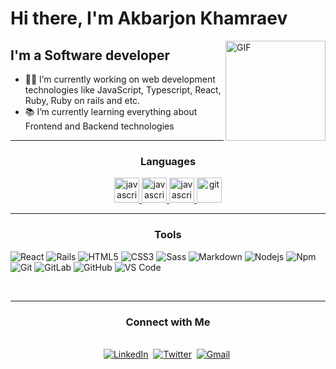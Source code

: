# Hi there, I'm Akbarjon Khamraev

<img align="right" alt="GIF" height="160px" src="https://media.giphy.com/media/du3J3cXyzhj75IOgvA/giphy.gif" />

## I'm a Software developer 

- 👨‍💻 I’m currently working on web development technologies like JavaScript, Typescript, React, Ruby, Ruby on rails and etc.
- 📚 I’m currently learning everything about Frontend and Backend technologies 

---


<h3 align="center">Languages</h3>

<p align="center"> 

  <a href="https://developer.mozilla.org/en-US/docs/Web/JavaScript" target="_blank"> 
    <img src="https://img.shields.io/badge/-JavaScript-%23F7DF1C?style=flat-square&logo=javascript&logoColor=000000&labelColor=%23F7DF1C&color=%23FFCE5A" alt="javascript" height="40"/> 
  </a> 
  
   <a href="https://www.typescriptlang.org/" target="_blank"> 
    <img src="https://img.shields.io/badge/TypeScript-007ACC?style=for-the-badge&logo=typescript&logoColor=white" alt="javascript" height="40"/> 
  </a> 
  
   <a href="https://www.ruby-lang.org/en/" target="_blank"> 
    <img src="https://img.shields.io/badge/-Ruby-white?logo=ruby&logoColor=rgb(240,%2081,%2056)" alt="javascript" height="40"/> 
  </a> 

  <a href="https://www.swift.org/" target="_blank"> 
    <img src="https://img.shields.io/badge/-Swift-white?style=flat-square&logo=swift&logoColor=rgb(240,%2081,%2056)" alt="git" height="40"/> 
  </a>
</p>


---

<h3 align="center">Tools</h3>

![React](https://img.shields.io/badge/-React-61DAFB?style=flat-square&logo=react&logoColor=ffffff)
![Rails](https://img.shields.io/badge/rails-%23CC0000.svg?style=flat-square&logo=ruby-on-rails&logoColor=white)
![HTML5](https://img.shields.io/badge/-HTML5-%23E44D27?style=flat-square&logo=html5&logoColor=ffffff)
![CSS3](https://img.shields.io/badge/-CSS3-%231572B6?style=flat-square&logo=css3)
![Sass](https://img.shields.io/badge/-Sass-%23CC6699?style=flat-square&logo=sass&logoColor=ffffff)
![Markdown](https://img.shields.io/badge/-Markdown-000000?style=flat-square&logo=markdown)
![Nodejs](https://img.shields.io/badge/-Nodejs-339933?style=flat-square&logo=Node.js&logoColor=ffffff)
![Npm](https://img.shields.io/badge/-npm-CB3837?style=flat-square&logo=npm)
![Git](https://img.shields.io/badge/-Git-%23F05032?style=flat-square&logo=git&logoColor=%23ffffff)
![GitLab](https://img.shields.io/badge/-GitLab-FCA121?style=flat-square&logo=gitlab)
![GitHub](https://img.shields.io/badge/-GitHub-181717?style=flat-square&logo=github)
![VS Code](http://img.shields.io/badge/-VS%20Code-007ACC?style=flat-square&logo=visual-studio-code&logoColor=ffffff)

<br/>

---

<h3 align="center">Connect with Me</h3>


<p align="center">
  <br>
  <a href="https://www.linkedin.com/in/akbar-khamraev-126b511b7/" target="_blank"><img src="https://img.shields.io/badge/linkedin-%230077B5.svg?&style=for-the-badge&logo=linkedin&logoColor=white" alt="LinkedIn" /></a>&nbsp;
  <a href="https://telegram.org/qoshDev" target="_blank"><img src="https://img.shields.io/badge/Telegram-2CA5E0?style=for-the-badge&logo=telegram&logoColor=white" alt="Twitter" /></a>&nbsp;
  <a href="mailto:501123445a@gmail.com?subject=Hello%20there" target="_blank"><img src="https://img.shields.io/badge/gmail-%23D14836.svg?&style=for-the-badge&logo=gmail&logoColor=white" alt="Gmail"/></a>&nbsp;
</p>
